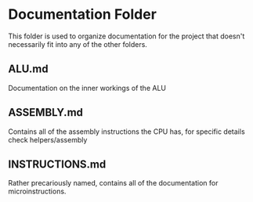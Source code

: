 # Documentation Folder
This folder is used to organize documentation for the project that doesn't necessarily fit into any of the other folders.

## ALU.md
Documentation on the inner workings of the ALU

## ASSEMBLY.md
Contains all of the assembly instructions the CPU has, for specific details check helpers/assembly

## INSTRUCTIONS.md
Rather precariously named, contains all of the documentation for microinstructions.